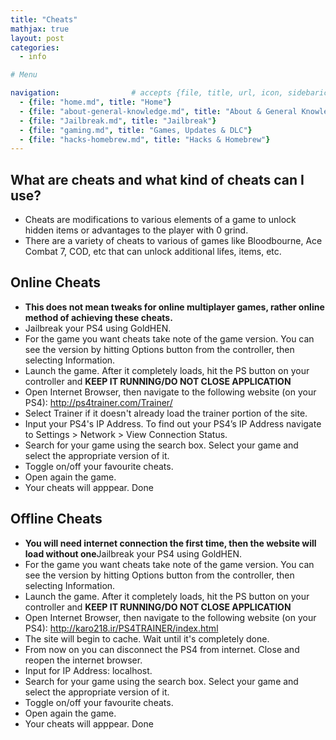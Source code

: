```yaml
---
title: "Cheats"
mathjax: true
layout: post
categories:
  - info

# Menu

navigation:                # accepts {file, title, url, icon, sidebaricon}
  - {file: "home.md", title: "Home"}
  - {file: "about-general-knowledge.md", title: "About & General Knowledge"}
  - {file: "Jailbreak.md", title: "Jailbreak"}
  - {file: "gaming.md", title: "Games, Updates & DLC"}
  - {file: "hacks-homebrew.md", title: "Hacks & Homebrew"}
---
```


## What are cheats and what kind of cheats can I use?

* Cheats are modifications to various elements of a game to unlock hidden items or advantages to the player with 0 grind.
* There are a variety of cheats to various of games like Bloodbourne, Ace Combat 7, COD, etc that can unlock additional lifes, items, etc.


## Online Cheats

 * **This does not mean tweaks for online multiplayer games, rather online method of achieving these cheats.**
 * Jailbreak your PS4 using GoldHEN.
 * For the game you want cheats take note of the game version. You can see the version by hitting Options button from the controller, then selecting Information.
 * Launch the game. After it completely loads, hit the PS button on your controller and **KEEP IT RUNNING/DO NOT CLOSE APPLICATION** 
 * Open Internet Browser, then navigate to the following website (on your PS4): http://ps4trainer.com/Trainer/
 * Select Trainer if it doesn't already load the trainer portion of the site.
 * Input your PS4's IP Address. To find out your PS4’s IP Address navigate to Settings > Network > View Connection Status.
 * Search for your game using the search box. Select your game and select the appropriate version of it.
 * Toggle on/off your favourite cheats.
 * Open again the game.
 * Your cheats will apppear. Done


## Offline Cheats

 * **You will need internet connection the first time, then the website will load without one**Jailbreak your PS4 using GoldHEN.
 * For the game you want cheats take note of the game version. You can see the version by hitting Options button from the controller, then selecting Information.
 * Launch the game. After it completely loads, hit the PS button on your controller and **KEEP IT RUNNING/DO NOT CLOSE APPLICATION** 
 * Open Internet Browser, then navigate to the following website (on your PS4): http://karo218.ir/PS4TRAINER/index.html
 * The site will begin to cache. Wait until it's completely done.
 * From now on you can disconnect the PS4 from internet. Close and reopen the internet browser.
 * Input for IP Address: localhost.
 * Search for your game using the search box. Select your game and select the appropriate version of it.
 * Toggle on/off your favourite cheats.
 * Open again the game.
 * Your cheats will apppear. Done
